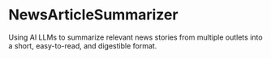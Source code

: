 # NewsArticleSummarizer
Using AI LLMs to summarize relevant news stories from multiple outlets into a short, easy-to-read, and digestible format. 
